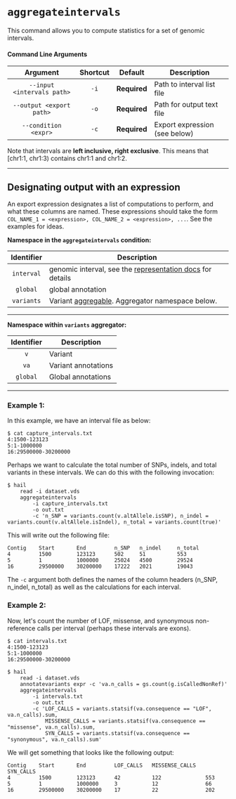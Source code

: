 # `aggregateintervals`

This command allows you to compute statistics for a set of genomic intervals.

#### Command Line Arguments

Argument | Shortcut | Default | Description
:-: | :-: | :-: | ---
`--input <intervals path>` | `-i` | **Required** | Path to interval list file
`--output <export path>` | `-o` | **Required** | Path for output text file
`--condition <expr>` | `-c` | **Required** | Export expression (see below)

Note that intervals are **left inclusive, right exclusive**.  This means that \[chr1:1, chr1:3\) contains chr1:1 and chr1:2.

____

## Designating output with an expression
An export expression designates a list of computations to perform, and what these columns are named.  These expressions should take the form `COL_NAME_1 = <expression>, COL_NAME_2 = <expression>, ...`.  See the examples for ideas.

**Namespace in the `aggregateintervals` condition:**

Identifier | Description
:-: | ---
`interval` | genomic interval, see the [representation docs](../Representation.md) for details
`global` | global annotation
`variants` | Variant [aggregable](../HailExpressionLanguage.md#aggregables).  Aggregator namespace below.

____

**Namespace within `variants` aggregator:**

Identifier | Description
:-: | ---
`v` | Variant
`va` | Variant annotations
`global` | Global annotations

____

### Example 1:

In this example, we have an interval file as below:

```
$ cat capture_intervals.txt
4:1500-123123
5:1-1000000
16:29500000-30200000
```

Perhaps we want to calculate the total number of SNPs, indels, and total variants in these intervals.  We can do this with the following invocation:

```
$ hail 
    read -i dataset.vds
    aggregateintervals
        -i capture_intervals.txt
        -o out.txt
        -c 'n_SNP = variants.count(v.altAllele.isSNP), n_indel = variants.count(v.altAllele.isIndel), n_total = variants.count(true)'
```

This will write out the following file:

```
Contig    Start       End         n_SNP   n_indel     n_total
4         1500        123123      502     51          553
5         1           1000000     25024   4500        29524
16        29500000    30200000    17222   2021        19043
```

The `-c` argument both defines the names of the column headers (n_SNP, n_indel, n_total) as well as the calculations for each interval.

### Example 2:

Now, let's count the number of LOF, missense, and synonymous non-reference calls per interval (perhaps these intervals are exons).

```
$ cat intervals.txt
4:1500-123123
5:1-1000000
16:29500000-30200000
```

```
$ hail 
    read -i dataset.vds
    annotatevariants expr -c 'va.n_calls = gs.count(g.isCalledNonRef)'
    aggregateintervals
        -i intervals.txt
        -o out.txt
        -c 'LOF_CALLS = variants.statsif(va.consequence == "LOF", va.n_calls).sum,
            MISSENSE_CALLS = variants.statsif(va.consequence == "missense", va.n_calls).sum,
            SYN_CALLS = variants.statsif(va.consequence == "synonymous", va.n_calls).sum'
```

We will get something that looks like the following output:

```
Contig    Start       End         LOF_CALLS   MISSENSE_CALLS   SYN_CALLS
4         1500        123123      42          122              553
5         1           1000000     3           12               66
16        29500000    30200000    17          22               202
```